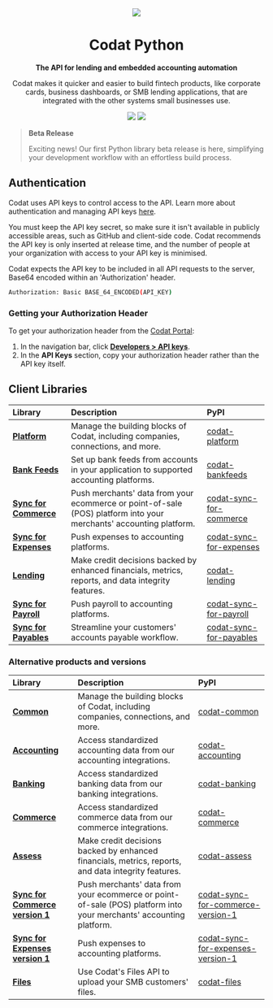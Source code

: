 ﻿<div align="center">
    <picture>
        <source srcset="https://user-images.githubusercontent.com/6267663/221800355-0995e4ad-a386-4943-a4c2-e620341a5155.svg" media="(prefers-color-scheme: dark)">
        <img src="https://user-images.githubusercontent.com/6267663/221800359-b7f7776c-a44f-4384-8dd0-d9f7d5caef7d.svg">
    </picture>
    <h1>Codat Python</h1>
        <p><strong>The API for lending and embedded accounting automation</strong></p>
        <p>Codat makes it quicker and easier to build fintech products, like corporate cards, business dashboards, or SMB lending applications, that are integrated with the other systems small businesses use.</p>
    <a href="https://docs.codat.io/using-the-api/overview"><img src="https://img.shields.io/static/v1?label=Docs&message=API Ref&color=4c2cec&style=for-the-badge" /></a>
    <a href="https://opensource.org/licenses/MIT"><img src="https://img.shields.io/badge/License-MIT-blue.svg?style=for-the-badge" /></a>
</div>

> **Beta Release**
>
> Exciting news! Our first Python library beta release is here, simplifying your development workflow with an effortless build process.

## Authentication

Codat uses API keys to control access to the API. 
Learn more about authentication and managing API keys [here](https://docs.codat.io/using-the-api/authentication).

You must keep the API key secret, so make sure it isn't available in publicly accessible areas, such as GitHub and client-side code.
Codat recommends the API key is only inserted at release time, and the number of people at your organization with access to your API key is minimised.

Codat expects the API key to be included in all API requests to the server, Base64 encoded within an 'Authorization' header.

```bash
Authorization: Basic BASE_64_ENCODED(API_KEY)
```

### Getting your Authorization Header

To get your authorization header from the [Codat Portal](https://app.codat.io):

1. In the navigation bar, click [**Developers > API keys**](https://app.codat.io/developers/api-keys).
2. In the **API Keys** section, copy your authorization header rather than the API key itself.

## Client Libraries

<!-- Start Codat Client Libraries -->
| Library | Description | PyPI |
| :- | :- | :- |
| **[Platform](https://github.com/codatio/client-sdk-python/tree/main/platform)** | Manage the building blocks of Codat, including companies, connections, and more. | [codat-platform](https://pypi.org/project/codat-platform) |
| **[Bank Feeds](https://github.com/codatio/client-sdk-python/tree/main/bank-feeds)** | Set up bank feeds from accounts in your application to supported accounting platforms. | [codat-bankfeeds](https://pypi.org/project/codat-bankfeeds) |
| **[Sync for Commerce](https://github.com/codatio/client-sdk-python/tree/main/sync-for-commerce)** | Push merchants' data from your ecommerce or point-of-sale (POS) platform into your merchants' accounting platform. | [codat-sync-for-commerce](https://pypi.org/project/codat-sync-for-commerce) |
| **[Sync for Expenses](https://github.com/codatio/client-sdk-python/tree/main/sync-for-expenses)** | Push expenses to accounting platforms. | [codat-sync-for-expenses](https://pypi.org/project/codat-sync-for-expenses) |
| **[Lending](https://github.com/codatio/client-sdk-python/tree/main/lending)** | Make credit decisions backed by enhanced financials, metrics, reports, and data integrity features. | [codat-lending](https://pypi.org/project/codat-lending) |
| **[Sync for Payroll](https://github.com/codatio/client-sdk-python/tree/main/sync-for-payroll)** | Push payroll to accounting platforms. | [codat-sync-for-payroll](https://pypi.org/project/codat-sync-for-payroll) |
| **[Sync for Payables](https://github.com/codatio/client-sdk-python/tree/main/sync-for-payables)** | Streamline your customers' accounts payable workflow. | [codat-sync-for-payables](https://pypi.org/project/codat-sync-for-payables) |

### Alternative products and versions

| Library | Description | PyPI |
| :- | :- | :- |
| **[Common](https://github.com/codatio/client-sdk-python/tree/main/previous-versions/common)** | Manage the building blocks of Codat, including companies, connections, and more. | [codat-common](https://pypi.org/project/codat-common) |
| **[Accounting](https://github.com/codatio/client-sdk-python/tree/main/previous-versions/accounting)** | Access standardized accounting data from our accounting integrations. | [codat-accounting](https://pypi.org/project/codat-accounting) |
| **[Banking](https://github.com/codatio/client-sdk-python/tree/main/previous-versions/banking)** | Access standardized banking data from our banking integrations. | [codat-banking](https://pypi.org/project/codat-banking) |
| **[Commerce](https://github.com/codatio/client-sdk-python/tree/main/previous-versions/commerce)** | Access standardized commerce data from our commerce integrations. | [codat-commerce](https://pypi.org/project/codat-commerce) |
| **[Assess](https://github.com/codatio/client-sdk-python/tree/main/previous-versions/assess)** | Make credit decisions backed by enhanced financials, metrics, reports, and data integrity features. | [codat-assess](https://pypi.org/project/codat-assess) |
| **[Sync for Commerce version 1](https://github.com/codatio/client-sdk-python/tree/main/previous-versions/sync-for-commerce-version-1)** | Push merchants' data from your ecommerce or point-of-sale (POS) platform into your merchants' accounting platform. | [codat-sync-for-commerce-version-1](https://pypi.org/project/codat-sync-for-commerce-version-1) |
| **[Sync for Expenses version 1](https://github.com/codatio/client-sdk-python/tree/main/previous-versions/sync-for-expenses-version-1)** | Push expenses to accounting platforms. | [codat-sync-for-expenses-version-1](https://pypi.org/project/codat-sync-for-expenses-version-1) |
| **[Files](https://github.com/codatio/client-sdk-python/tree/main/previous-versions/files)** | Use Codat's Files API to upload your SMB customers' files. | [codat-files](https://pypi.org/project/codat-files) |
<!-- End Codat Client Libraries -->

<!-- Start Codat Support Notes -->
<!-- End Codat Support Notes -->